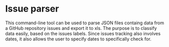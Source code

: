 # Issue parser

This command-line tool can be used to parse JSON files containg data from a GitHub repository issues and export it to xls.
The purpose is to classify data easily, based on the issues labels.
Since issues tracking also involves dates, it also allows the user to specify dates to specifically check for.

